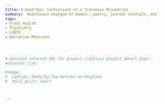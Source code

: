 ```yaml
---
title: A Good Man: Confessions of a Transmasc Misandrist
summary:  Autotheory amalgam of memoir, poetry, journal excerpts, and feminist, queer, trans theory exploring the binds of gender and transness, and probing the bounds of non-toxic masculinity [book manuscript submitted]
tags:
- Trans Health
- Psychiatry
- LGBTQ
- Narrative Medicine




# Optional external URL for project (replaces project detail page).
#external_link: 

#image:
#  caption: Photo by Toa Heftiba on Unsplash
#  focal_point: Smart



---
```

